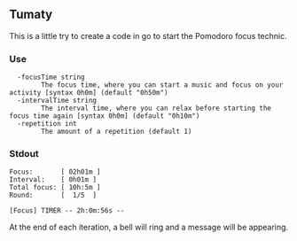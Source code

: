 ## Tumaty
This is a little try to create a code in go to start the Pomodoro focus technic.


### Use 
```
  -focusTime string
    	The focus time, where you can start a music and focus on your activity [syntax 0h0m] (default "0h50m")
  -intervalTime string
    	The interval time, where you can relax before starting the focus time again [syntax 0h0m] (default "0h10m")
  -repetition int
    	The amount of a repetition (default 1)

```

### Stdout
```
Focus:       [ 02h01m ] 
Interval:    [ 0h01m ] 
Total focus: [ 10h:5m ]
Round:       [  1/5  ]

[Focus] TIMER -- 2h:0m:56s --
```
At the end of each iteration, a bell will ring and a message will be appearing.